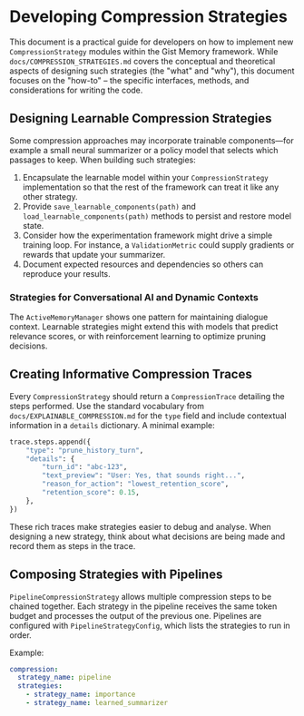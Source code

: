 # Developing Compression Strategies

This document is a practical guide for developers on how to implement new `CompressionStrategy` modules within the Gist Memory framework. While `docs/COMPRESSION_STRATEGIES.md` covers the conceptual and theoretical aspects of designing such strategies (the "what" and "why"), this document focuses on the "how-to" – the specific interfaces, methods, and considerations for writing the code.

## Designing Learnable Compression Strategies

Some compression approaches may incorporate trainable components—for example a small neural summarizer or a policy model that selects which passages to keep. When building such strategies:

1. Encapsulate the learnable model within your `CompressionStrategy` implementation so that the rest of the framework can treat it like any other strategy.
2. Provide `save_learnable_components(path)` and `load_learnable_components(path)` methods to persist and restore model state.
3. Consider how the experimentation framework might drive a simple training loop. For instance, a `ValidationMetric` could supply gradients or rewards that update your summarizer.
4. Document expected resources and dependencies so others can reproduce your results.

### Strategies for Conversational AI and Dynamic Contexts

The `ActiveMemoryManager` shows one pattern for maintaining dialogue context. Learnable strategies might extend this with models that predict relevance scores, or with reinforcement learning to optimize pruning decisions.

## Creating Informative Compression Traces

Every `CompressionStrategy` should return a `CompressionTrace` detailing the
steps performed. Use the standard vocabulary from
`docs/EXPLAINABLE_COMPRESSION.md` for the `type` field and include contextual
information in a `details` dictionary. A minimal example:

```python
trace.steps.append({
    "type": "prune_history_turn",
    "details": {
        "turn_id": "abc-123",
        "text_preview": "User: Yes, that sounds right...",
        "reason_for_action": "lowest_retention_score",
        "retention_score": 0.15,
    },
})
```

These rich traces make strategies easier to debug and analyse. When designing a
new strategy, think about what decisions are being made and record them as steps
in the trace.

## Composing Strategies with Pipelines

`PipelineCompressionStrategy` allows multiple compression steps to be chained
together. Each strategy in the pipeline receives the same token budget and
processes the output of the previous one. Pipelines are configured with
`PipelineStrategyConfig`, which lists the strategies to run in order.

Example:

```yaml
compression:
  strategy_name: pipeline
  strategies:
    - strategy_name: importance
    - strategy_name: learned_summarizer
```
